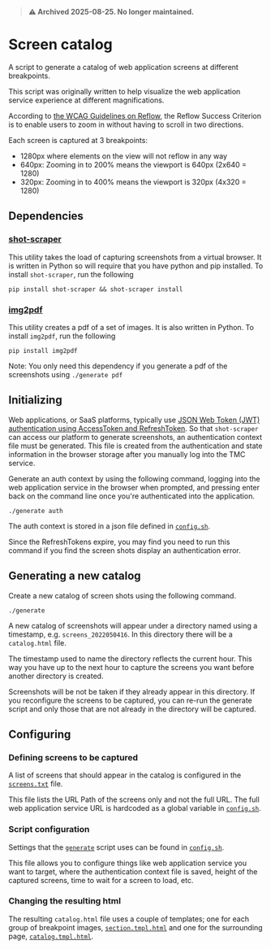 > **⚠️ Archived 2025-08-25. No longer maintained.**

# Screen catalog
A script to generate a catalog of web application screens at different breakpoints.

This script was originally written to help visualize the web application service experience at different magnifications.

According to [the WCAG Guidelines on Reflow](https://www.w3.org/WAI/WCAG21/Understanding/reflow.html), the Reflow Success Criterion is to enable users to zoom in without having to scroll in two directions.

Each screen is captured at 3 breakpoints:
* 1280px where elements on the view will not reflow in any way
* 640px: Zooming in to 200% means the viewport is 640px (2x640 = 1280)
* 320px: Zooming in to 400% means the viewport is 320px (4x320 = 1280)

## Dependencies

### [shot-scraper](https://github.com/simonw/shot-scraper)
This utility takes the load of capturing screenshots from a virtual browser. It is written in Python so will require that you have python and pip installed.
To install `shot-scraper`, run the following

`pip install shot-scraper && shot-scraper install`

### [img2pdf](https://gitlab.mister-muffin.de/josch/img2pdf#usage)
This utility creates a pdf of a set of images. It is also written in Python.
To install `img2pdf`, run the following

`pip install img2pdf`

Note: You only need this dependency if you generate a pdf of the screenshots using `./generate pdf`

## Initializing
Web applications, or SaaS platforms, typically use [JSON Web Token (JWT) authentication using AccessToken and RefreshToken](https://afteracademy.com/blog/implement-json-web-token-jwt-authentication-using-access-token-and-refresh-token). So that `shot-scraper` can access our platform to generate screenshots, an authentication context file must be generated. This file is created from the authentication and state information in the browser storage after you manually log into the TMC service.

Generate an auth context by using the following command, logging into the web application service in the browser when prompted, and pressing enter back on the command line once you're authenticated into the application.

`./generate auth`

The auth context is stored in a json file defined in [`config.sh`](config.sh).

Since the RefreshTokens expire, you may find you need to run this command if you find the screen shots display an authentication error.

## Generating a new catalog

Create a new catalog of screen shots using the following command.

`./generate`

A new catalog of screenshots will appear under a directory named using a timestamp, e.g. `screens_2022050416`. In this directory there will be a `catalog.html` file.

The timestamp used to name the directory reflects the current hour. This way you have up to the next hour to capture the screens you want before another directory is created.

Screenshots will be not be taken if they already appear in this directory. If you reconfigure the screens to be captured, you can re-run the generate script and only those that are not already in the directory will be captured.

## Configuring

### Defining screens to be captured
A list of screens that should appear in the catalog is configured in the [`screens.txt`](screens.txt) file.

This file lists the URL Path of the screens only and not the full URL. The full web application service URL is hardcoded as a global variable in [`config.sh`](config.sh).

### Script configuration
Settings that the [`generate`](generate) script uses can be found in [`config.sh`](config.sh).

This file allows you to configure things like web application service you want to target, where the authentication context file is saved, height of the captured screens, time to wait for a screen to load, etc.

### Changing the resulting html
The resulting `catalog.html` file uses a couple of templates; one for each group of breakpoint images, [`section.tmpl.html`](assets/section.tmpl.html) and one for the surrounding page, [`catalog.tmpl.html`](assets/catalog.tmpl.html). 